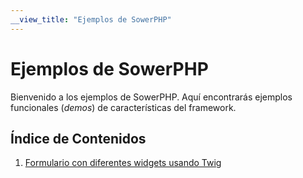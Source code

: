 ```yaml
---
__view_title: "Ejemplos de SowerPHP"
---
```


# Ejemplos de SowerPHP

Bienvenido a los ejemplos de SowerPHP. Aquí encontrarás ejemplos funcionales (*demos*) de características del framework.

## Índice de Contenidos

1. [Formulario con diferentes widgets usando Twig](ejemplos/formulario_twig)
